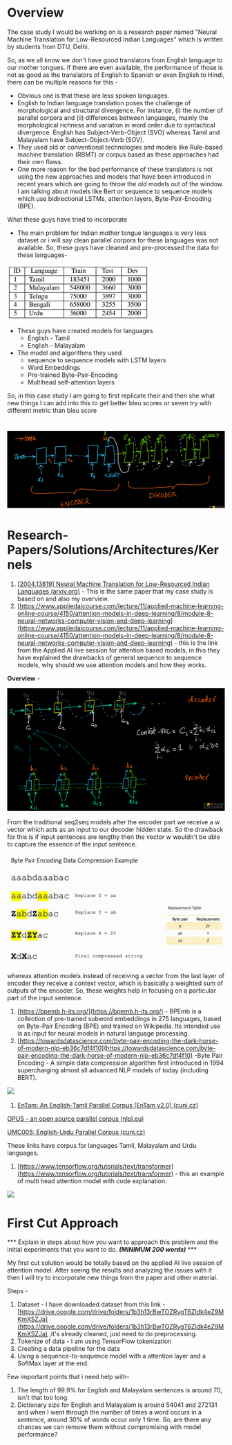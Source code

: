 # Overview

The case study I would be working on is a research paper named &quot;Neural Machine Translation for Low-Resourced Indian Languages&quot; which is written by students from DTU, Delhi.

So, as we all know we don&#39;t have good translators from English language to our mother tongues. If there are even available, the performance of those is not as good as the translators of English to Spanish or even English to Hindi, there can be multiple reasons for this -

- Obvious one is that these are less spoken languages.
- English to Indian language translation poses the challenge of morphological and structural divergence. For instance, 
      (i) the number of parallel corpora and 
      (ii) differences between languages, mainly the morphological richness and variation in word order due to syntactical divergence. English has Subject-Verb-Object (SVO) whereas Tamil and Malayalam have Subject-Object-Verb (SOV).
- They used old or conventional technologies and models like Rule-based machine translation (RBMT) or corpus based as these approaches had their own flaws.
- One more reason for the bad performance of these translators is not using the new approaches and models that have been introduced in recent years which are going to throw the old models out of the window. I am talking about models like Bert or sequence to sequence models which use bidirectional LSTMs, attention layers, Byte-Pair-Encoding (BPE).

What these guys have tried to incorporate

- The main problem for Indian mother tongue languages is very less dataset or i will say clean parallel corpora for these languages was not available. So, these guys have cleaned and pre-processed the data for these languages-

![](Images/image0.png)

- These guys have created models for languages
  - English - Tamil
  - English - Malayalam
- The model and algorithms they used
  - sequence to sequence models with LSTM layers
  - Word Embeddings
  - Pre-trained Byte-Pair-Encoding
  - Multihead self-attention layers

So, in this case study I am going to first replicate their and then she what new things I can add into this to get better bleu scores or seven try with different metric than bleu score

# ![](Images/image1.png)

# Research-Papers/Solutions/Architectures/Kernels

1. [[2004.13819] Neural Machine Translation for Low-Resourced Indian Languages (arxiv.org)](https://arxiv.org/abs/2004.13819) - This is the same paper that my case study is based on and also my overview.
2. [https://www.appliedaicourse.com/lecture/11/applied-machine-learning-online-course/4150/attention-models-in-deep-learning/8/module-8-neural-networks-computer-vision-and-deep-learning](https://www.appliedaicourse.com/lecture/11/applied-machine-learning-online-course/4150/attention-models-in-deep-learning/8/module-8-neural-networks-computer-vision-and-deep-learning) - this is the link from the Applied AI live session for attention based models, in this they have explained the drawbacks of general sequence to sequence models, why should we use attention models and how they works.

**Overview** -

![](Images/image2.png)

From the traditional seq2seq models after the encoder part we receive a w vector which acts as an input to our decoder hidden state. So the drawback for this is if input sentences are lengthy then the vector w wouldn&#39;t be able to capture the essence of the input sentence.

![](Images/image3.png)

whereas attention models instead of receiving a vector from the last layer of encoder they receive a context vector, which is basically a weighted sum of outputs of the encoder. So, these weights help in focusing on a particular part of the input sentence.

1. [https://bpemb.h-its.org/](https://bpemb.h-its.org/) - BPEmb is a collection of pre-trained subword embeddings in 275 languages, based on Byte-Pair Encoding (BPE) and trained on Wikipedia. Its intended use is as input for neural models in natural language processing.
2. [https://towardsdatascience.com/byte-pair-encoding-the-dark-horse-of-modern-nlp-eb36c7df4f10](https://towardsdatascience.com/byte-pair-encoding-the-dark-horse-of-modern-nlp-eb36c7df4f10) -Byte Pair Encoding - A simple data compression algorithm first introduced in 1994 supercharging almost all advanced NLP models of today (including BERT).

![](Images/image4.png)

1. [EnTam: An English-Tamil Parallel Corpus (EnTam v2.0) (cuni.cz)](https://lindat.mff.cuni.cz/repository/xmlui/handle/11234/1-1454)

[OPUS - an open source parallel corpus (nlpl.eu)](https://opus.nlpl.eu/)

[UMC005: English-Urdu Parallel Corpus (cuni.cz)](https://ufal.mff.cuni.cz/umc/005-en-ur/)

These links have corpus for languages Tamil, Malayalam and Urdu languages.

1. [https://www.tensorflow.org/tutorials/text/transformer](https://www.tensorflow.org/tutorials/text/transformer) - this an example of multi head attention model with code explanation.

![](Images/image5.png)

# First Cut Approach

\*\*\* Explain in steps about how you want to approach this problem and the initial experiments that you want to do. _**(MINIMUM 200 words)**_ \*\*\*

My first cut solution would be totally based on the applied AI live session of attention model. After seeing the results and analyzing the issues with it then I will try to incorporate new things from the paper and other material.

Steps -

1. Dataset - I have downloaded dataset from this link - [https://drive.google.com/drive/folders/1b3h13rBwTOZRygT6ZIdk4eZ9MKmXSZJa](https://drive.google.com/drive/folders/1b3h13rBwTOZRygT6ZIdk4eZ9MKmXSZJa) ,it&#39;s already cleaned, just need to do preprocessing.
2. Tokenize of data - I am using TensorFlow tokenization
3. Creating a data pipeline for the data
4. Using a sequence-to-sequence model with a attention layer and a SoftMax layer at the end.

Few important points that i need help with-

1. The length of 99.9% for English and Malayalam sentences is around 70, isn&#39;t that too long.
2. Dictionary size for English and Malayalam is around 54041 and 272131 and when I went through the number of times a word occurs in a sentence, around 30% of words occur only 1 time. So, are there any chances we can remove them without compromising with model performance?
